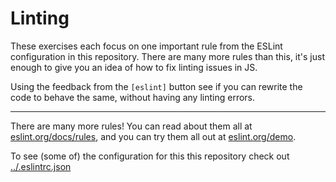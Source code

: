 # Linting

These exercises each focus on one important rule from the ESLint configuration
in this repository. There are many more rules than this, it's just enough to
give you an idea of how to fix linting issues in JS.

Using the feedback from the `[eslint]` button see if you can rewrite the code to
behave the same, without having any linting errors.

---

There are many more rules! You can read about them all at
[eslint.org/docs/rules](https://eslint.org/docs/rules), and you can try them all
out at [eslint.org/demo](https://eslint.org/demo).

To see (some of) the configuration for this this repository check out
[../.eslintrc.json](../.eslintrc.json?highlight)
